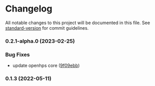 # Changelog

All notable changes to this project will be documented in this file. See [standard-version](https://github.com/conventional-changelog/standard-version) for commit guidelines.

### 0.2.1-alpha.0 (2023-02-25)


### Bug Fixes

* update openhps core ([9f09ebb](https://github.com/OpenHPS/openhps-imu/commit/9f09ebb1fddfbb9f5de6b6311b52b316adee29ac))

### 0.1.3 (2022-05-11)
